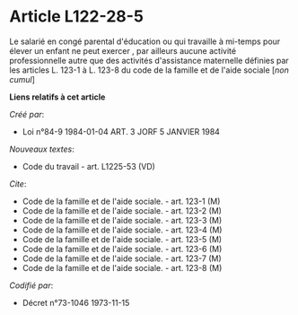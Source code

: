 # Article L122-28-5

Le salarié en congé parental d'éducation  ou qui travaille à mi-temps pour élever un enfant ne peut exercer , par ailleurs
aucune activité professionnelle autre que des activités d'assistance maternelle définies par les articles L. 123-1 à L. 123-8
du code de la famille et de l'aide sociale [*non cumul*]

**Liens relatifs à cet article**

_Créé par_:

  - Loi n°84-9 1984-01-04 ART. 3 JORF 5 JANVIER 1984

_Nouveaux textes_:

  - Code du travail - art. L1225-53 (VD)

_Cite_:

  - Code de la famille et de l'aide sociale. - art. 123-1 (M)
  - Code de la famille et de l'aide sociale. - art. 123-2 (M)
  - Code de la famille et de l'aide sociale. - art. 123-3 (M)
  - Code de la famille et de l'aide sociale. - art. 123-4 (M)
  - Code de la famille et de l'aide sociale. - art. 123-5 (M)
  - Code de la famille et de l'aide sociale. - art. 123-6 (M)
  - Code de la famille et de l'aide sociale. - art. 123-7 (M)
  - Code de la famille et de l'aide sociale. - art. 123-8 (M)

_Codifié par_:

  - Décret n°73-1046 1973-11-15
